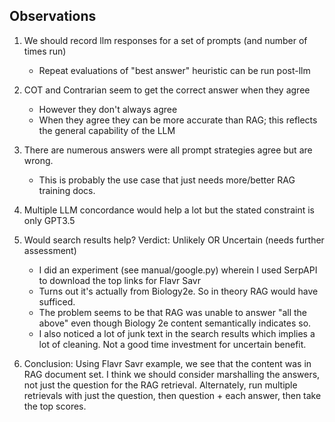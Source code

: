 ## Observations

1. We should record llm responses for a set of prompts (and number of times run)
   - Repeat evaluations of "best answer" heuristic can be run post-llm
  
2. COT and Contrarian seem to get the correct answer when they agree
   - However they don't always agree 
   - When they agree they can be more accurate than RAG; this reflects the general capability of the LLM

3. There are numerous answers were all prompt strategies agree but are wrong.
   - This is probably the use case that just needs more/better RAG training docs.
    
4. Multiple LLM concordance would help a lot but the stated constraint is only GPT3.5

5. Would search results help?  Verdict: Unlikely OR Uncertain (needs further assessment)
   - I did an experiment (see manual/google.py) wherein I used SerpAPI to download the top links for Flavr Savr
   - Turns out it's actually from Biology2e.  So in theory RAG would have sufficed.
   - The problem seems to be that RAG was unable to answer "all the above" even though Biology 2e content
     semantically indicates so.
   - I also noticed a lot of junk text in the search results which implies a lot of cleaning. Not a good time 
     investment for uncertain benefit.
 
6. Conclusion: Using Flavr Savr example, we see that the content was in RAG document set. I think we should consider
   marshalling the answers, not just the question for the RAG retrieval.  Alternately, run multiple retrievals
   with just the question, then question + each answer, then take the top scores.

